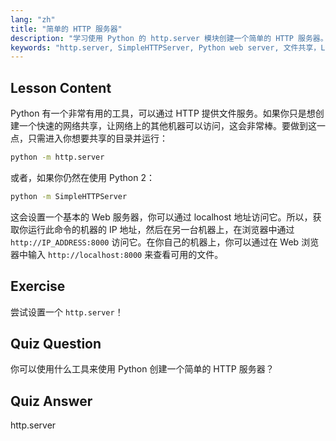 ```yaml
---
lang: "zh"
title: "简单的 HTTP 服务器"
description: "学习使用 Python 的 http.server 模块创建一个简单的 HTTP 服务器。通过这个适合初学者的 Linux 教程，快速在你的网络上共享文件。"
keywords: "http.server, SimpleHTTPServer, Python web server, 文件共享，Linux 教程，初学者指南"
---
```


## Lesson Content

Python 有一个非常有用的工具，可以通过 HTTP 提供文件服务。如果你只是想创建一个快速的网络共享，让网络上的其他机器可以访问，这会非常棒。要做到这一点，只需进入你想要共享的目录并运行：

```bash
python -m http.server
```

或者，如果你仍然在使用 Python 2：

```bash
python -m SimpleHTTPServer
```

这会设置一个基本的 Web 服务器，你可以通过 localhost 地址访问它。所以，获取你运行此命令的机器的 IP 地址，然后在另一台机器上，在浏览器中通过 `http://IP_ADDRESS:8000` 访问它。在你自己的机器上，你可以通过在 Web 浏览器中输入 `http://localhost:8000` 来查看可用的文件。

## Exercise

尝试设置一个 `http.server`！

## Quiz Question

你可以使用什么工具来使用 Python 创建一个简单的 HTTP 服务器？

## Quiz Answer

http.server
